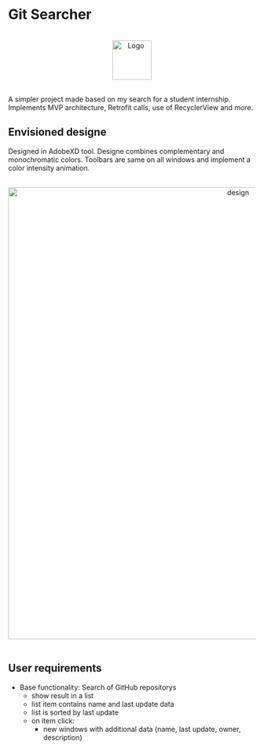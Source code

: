 # Git Searcher

<br />
<div align="center">
  <a >
    <img src="https://user-images.githubusercontent.com/61595425/153286016-fff91d28-4a72-4a62-8cce-20e95a5a5f45.svg" alt="Logo" width="80" height="80">
  </a>
  </br>
   </br>
</div>

A simpler project made based on my search for a student internship. Implements MVP architecture, Retrofit calls, use of RecyclerView and more.


## Envisioned designe

Designed in AdobeXD tool. Designe combines complementary and monochromatic colors. Toolbars are same on all windows and implement a color intensity animation.

</br>
<div align="center">
  <a >
    <img width="920" alt="design" src="https://user-images.githubusercontent.com/61595425/153295232-1e415b1e-4da2-4107-acff-6aaecae3c189.png">
  </a>
  </br>
   </br>
</div>


## User requirements

* Base functionality: Search of GitHub repositorys
  * show result in a list
  * list item contains name and last update data
  * list is sorted by last update
  * on item click:
    * new windows with additional data (name, last update, owner, description)
